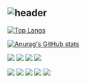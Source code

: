 ![header](https://capsule-render.vercel.app/api?type=rounded&color=auto&height=100&section=header&text=Hi%20there👋&fontSize=60)
---
[![Top Langs](https://github-readme-stats.vercel.app/api/top-langs/?username=eksql0645&layout=compact)](https://github.com/eksql0645/github-readme-stats)

[![Anurag's GitHub stats](https://github-readme-stats.vercel.app/api?username=eksql0645&show_icons=true&theme=buefy)](https://github.com/eksql0645/github-readme-stats) 

<img src="https://img.shields.io/badge/HTML5-blue?style=flat-square&logo=HTML5&logoColor=white"/> <img src="https://img.shields.io/badge/CSS-yellow?style=flat-square&logo=css&logoColor=white"/> <img src="https://img.shields.io/badge/javascript-orange?style=flat-square&logo=javascript&logoColor=white"/>  <img src="https://img.shields.io/badge/JAVA-red?style=flat-square&logo=JAVA&logoColor=white"/> 

<img src="https://img.shields.io/badge/vsCode-blue?style=flat-square&logo=visualstudiocode&logoColor=white"/> <img src="https://img.shields.io/badge/Eclipse-purple?style=flat-square&logo=eclipse&logoColor=white"/> <img src="https://img.shields.io/badge/gitHub-grey?style=flat-square&logo=github&logoColor=white"/> <img src="https://img.shields.io/badge/sourceTree-green?style=flat-square&logo=sourceTree&logoColor=white"/>  <img src="https://img.shields.io/badge/codesandbox-black?style=flat-square&logo=codesandbox&logoColor=white"/> 

